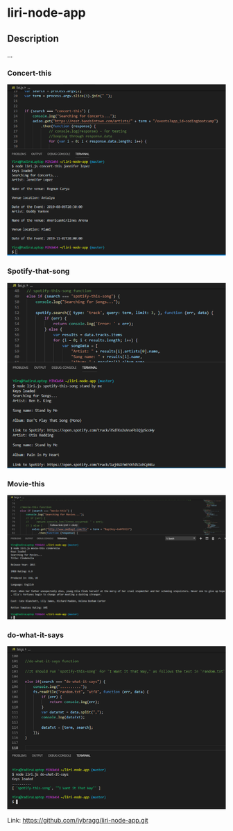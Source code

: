 # liri-node-app

## Description
...

### Concert-this

![Image of Concert-this](/images/concert-this.png)

### Spotify-that-song

![Image of Concert-this](/images/spotify.png)

### Movie-this

![Image of Concert-this](/images/moviethis.png)

### do-what-it-says

![Image of Concert-this](/images/dowhatitsays.png)


Link: https://github.com/jybragg/liri-node-app.git



